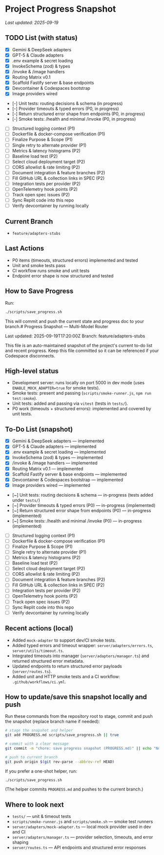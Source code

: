 # Project Progress Snapshot

_Last updated: 2025-09-19_

## TODO List (with status)

- [x] Gemini & DeepSeek adapters
- [x] GPT-5 & Claude adapters
- [x] .env example & secret loading
- [x] InvokeSchema (zod) & types
- [x] /invoke & /image handlers
- [x] Routing Matrix v0.1
- [x] Scaffold Fastify server & base endpoints
- [x] Devcontainer & Codespaces bootstrap
- [x] Image providers wired
- [-] Unit tests: routing decisions & schema (in progress)
- [-] Provider timeouts & typed errors (P0, in progress)
- [-] Return structured error shape from endpoints (P0, in progress)
- [-] Smoke tests: /health and minimal /invoke (P0, in progress)
- [ ] Structured logging context (P1)
- [ ] Dockerfile & docker-compose verification (P1)
- [ ] Finalize Purpose & Scope (P1)
- [ ] Single retry to alternate provider (P1)
- [ ] Metrics & latency histograms (P2)
- [ ] Baseline load test (P2)
- [ ] Select cloud deployment target (P2)
- [ ] CORS allowlist & rate limiting (P2)
- [ ] Document integration & feature branches (P2)
- [ ] Fill GitHub URL & collection links in SPEC (P2)
- [ ] Integration tests per provider (P2)
- [ ] OpenTelemetry hook points (P2)
- [ ] Track open spec issues (P2)
- [ ] Sync Replit code into this repo
- [ ] Verify devcontainer by running locally

## Current Branch
- `feature/adapters-stubs`

## Last Actions
- P0 items (timeouts, structured errors) implemented and tested
- Unit and smoke tests pass
- CI workflow runs smoke and unit tests
- Endpoint error shape is now structured and tested

## How to Save Progress
Run:
```bash
./scripts/save_progress.sh
```
This will commit and push the current state and progress doc to your branch.# Progress Snapshot — Multi-Model Router

Last updated: 2025-09-19T17:20:00Z
Branch: feature/adapters-stubs

This file is an auto-maintained snapshot of the project's current to-do list and recent progress. Keep this file committed so it can be referenced if your Codespace disconnects.

## High-level status
- Development server: runs locally on port 5000 in dev mode (uses `ENABLE_MOCK_ADAPTER=true` for smoke tests).
- Smoke tests: present and passing (`scripts/smoke-runner.js`, `npm run test:smoke`).
- Unit tests: added and passing via `vitest` (tests in `tests/`).
- P0 work (timeouts + structured errors): implemented and covered by unit tests.

## To-Do List (snapshot)
- [x] Gemini & DeepSeek adapters — implemented
- [x] GPT-5 & Claude adapters — implemented
- [x] .env example & secret loading — implemented
- [x] InvokeSchema (zod) & types — implemented
- [x] /invoke & /image handlers — implemented
- [x] Routing Matrix v0.1 — implemented
- [x] Scaffold Fastify server & base endpoints — implemented
- [x] Devcontainer & Codespaces bootstrap — implemented
- [x] Image providers wired — implemented
- [~] Unit tests: routing decisions & schema — in-progress (tests added under `tests/`)
- [~] Provider timeouts & typed errors (P0) — in-progress (implemented)
- [~] Return structured error shape from endpoints (P0) — in-progress (implemented)
- [~] Smoke tests: /health and minimal /invoke (P0) — in-progress (implemented)
- [ ] Structured logging context (P1)
- [ ] Dockerfile & docker-compose verification (P1)
- [ ] Finalize Purpose & Scope (P1)
- [ ] Single retry to alternate provider (P1)
- [ ] Metrics & latency histograms (P2)
- [ ] Baseline load test (P2)
- [ ] Select cloud deployment target (P2)
- [ ] CORS allowlist & rate limiting (P2)
- [ ] Document integration & feature branches (P2)
- [ ] Fill GitHub URL & collection links in SPEC (P2)
- [ ] Integration tests per provider (P2)
- [ ] OpenTelemetry hook points (P2)
- [ ] Track open spec issues (P2)
- [ ] Sync Replit code into this repo
- [ ] Verify devcontainer by running locally

## Recent actions (local)
- Added `mock-adapter` to support dev/CI smoke tests.
- Added typed errors and timeout wrapper: `server/adapters/errors.ts`, `server/utils/timeout.ts`.
- Integrated timeouts into manager (`server/adapters/manager.ts`) and returned structured error metadata.
- Updated endpoints to return structured error payloads (`server/routes.ts`).
- Added unit and HTTP smoke tests and a CI workflow: `.github/workflows/ci.yml`.

## How to update/save this snapshot locally and push
Run these commands from the repository root to stage, commit and push the snapshot (replace branch name if needed):

```bash
# stage the snapshot and helper
git add PROGRESS.md scripts/save_progress.sh || true

# commit with a clear message
git commit -m "chore: save progress snapshot (PROGRESS.md)" || echo "Nothing to commit"

# push to current branch
git push origin $(git rev-parse --abbrev-ref HEAD)
```

If you prefer a one-shot helper, run:

```bash
./scripts/save_progress.sh
```

(The helper commits `PROGRESS.md` and pushes to the current branch.)

## Where to look next
- `tests/` — unit & timeout tests
- `scripts/smoke-runner.js` and `scripts/smoke.sh` — smoke test runners
- `server/adapters/mock-adapter.ts` — local mock provider used in dev and CI
- `server/adapters/manager.ts` — provider selection, timeouts, and error shaping
- `server/routes.ts` — API endpoints and structured error responses

